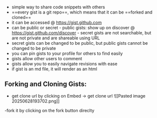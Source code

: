 
- simple way to share code snippets with others
- ==every gist is a git repo==, which means that it can be ==forked and cloned==
- it can be accessed @ https://gist.github.com
- can be public or secret
	  - public gists: show up on discover @ https://gist.github.com/discover
	  - secret gists are not searchable, but are not private and are shareable using URL
- secret gists can be changed to be public, but public gists cannot be changed to be private
- you can pin gists to your profile for others to find easily
- gists allow other users to comment
- gists allow you to easily navigate revisions with ease
- if gist is an md file, it will render as an html

## Forking and Cloning Gists:
- get clone url by clicking on Embed -> get clone url
  ![[Pasted image 20250628193702.png]]

-fork it by clicking on the fork button direclty